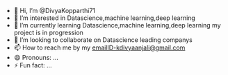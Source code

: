- 👋 Hi, I’m @DivyaKopparthi71
- 👀 I’m interested in Datascience,machine learning,deep learning
- 🌱 I’m currently learning Datascience,machine learning,deep learning my project is in progression
- 💞️ I’m looking to collaborate on Datascience leading companys
- 📫 How to reach me by my emailID-kdivyaanjali@gmail.com
- 😄 Pronouns: ...
- ⚡ Fun fact: ...

<!---
DivyaKopparthi71/DivyaKopparthi71 is a ✨ special ✨ repository because its `README.md` (this file) appears on your GitHub profile.
You can click the Preview link to take a look at your changes.
--->
